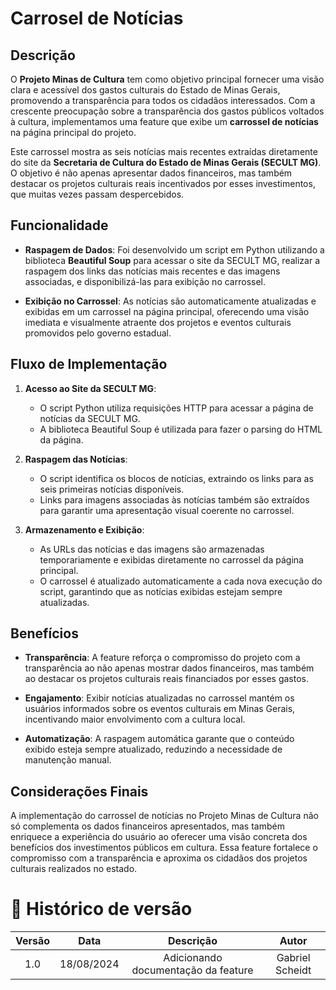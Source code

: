 # Carrosel de Notícias

## Descrição
O **Projeto Minas de Cultura** tem como objetivo principal fornecer uma visão clara e acessível dos gastos culturais do Estado de Minas Gerais, promovendo a transparência para todos os cidadãos interessados. Com a crescente preocupação sobre a transparência dos gastos públicos voltados à cultura, implementamos uma feature que exibe um **carrossel de notícias** na página principal do projeto.

Este carrossel mostra as seis notícias mais recentes extraídas diretamente do site da **Secretaria de Cultura do Estado de Minas Gerais (SECULT MG)**. O objetivo é não apenas apresentar dados financeiros, mas também destacar os projetos culturais reais incentivados por esses investimentos, que muitas vezes passam despercebidos.

## Funcionalidade
- **Raspagem de Dados**: Foi desenvolvido um script em Python utilizando a biblioteca **Beautiful Soup** para acessar o site da SECULT MG, realizar a raspagem dos links das notícias mais recentes e das imagens associadas, e disponibilizá-las para exibição no carrossel.
  
- **Exibição no Carrossel**: As notícias são automaticamente atualizadas e exibidas em um carrossel na página principal, oferecendo uma visão imediata e visualmente atraente dos projetos e eventos culturais promovidos pelo governo estadual.

## Fluxo de Implementação

1. **Acesso ao Site da SECULT MG**:
    - O script Python utiliza requisições HTTP para acessar a página de notícias da SECULT MG.
    - A biblioteca Beautiful Soup é utilizada para fazer o parsing do HTML da página.

2. **Raspagem das Notícias**:
    - O script identifica os blocos de notícias, extraindo os links para as seis primeiras notícias disponíveis.
    - Links para imagens associadas às notícias também são extraídos para garantir uma apresentação visual coerente no carrossel.

3. **Armazenamento e Exibição**:
    - As URLs das notícias e das imagens são armazenadas temporariamente e exibidas diretamente no carrossel da página principal.
    - O carrossel é atualizado automaticamente a cada nova execução do script, garantindo que as notícias exibidas estejam sempre atualizadas.

## Benefícios
- **Transparência**: A feature reforça o compromisso do projeto com a transparência ao não apenas mostrar dados financeiros, mas também ao destacar os projetos culturais reais financiados por esses gastos.
  
- **Engajamento**: Exibir notícias atualizadas no carrossel mantém os usuários informados sobre os eventos culturais em Minas Gerais, incentivando maior envolvimento com a cultura local.

- **Automatização**: A raspagem automática garante que o conteúdo exibido esteja sempre atualizado, reduzindo a necessidade de manutenção manual.

## Considerações Finais
A implementação do carrossel de notícias no Projeto Minas de Cultura não só complementa os dados financeiros apresentados, mas também enriquece a experiência do usuário ao oferecer uma visão concreta dos benefícios dos investimentos públicos em cultura. Essa feature fortalece o compromisso com a transparência e aproxima os cidadãos dos projetos culturais realizados no estado.


# 📁 Histórico de versão

| Versão |    Data    |                    Descrição                    |     Autor      |
|:------:|:----------:|:-----------------------------------------------:|:--------------:|
|  1.0   | 18/08/2024 | Adicionando documentação da feature             | Gabriel Scheidt|